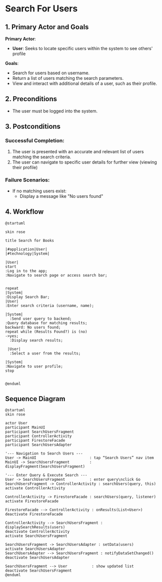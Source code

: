 # Search For Users

## 1. Primary Actor and Goals

**Primary Actor**:
- **User**: Seeks to locate specific users within the system to see others' profile

**Goals**:
- Search for users based on username.
- Return a list of users matching the search parameters.
- View and interact with additional details of a user, such as their profile.

## 2. Preconditions
- The user must be logged into the system.


## 3. Postconditions
### **Successful Completion**:
1. The user is presented with an accurate and relevant list of users matching the search criteria.
2. The user can navigate to specific user details for further view (viewing their profile)

### **Failure Scenarios**:
- If no matching users exist:
    - Display a message like "No users found"



## 4. Workflow
```plantuml
@startuml

skin rose

title Search for Books

|#application|User|
|#technology|System|

|User|
start
:Log in to the app;
:Navigate to search page or access search bar;


repeat
|System|
:Display Search Bar;
|User|
:Enter search criteria (username, name);

|System|
  :Send user query to backend;
:Query database for matching results;
backward: No users found;
repeat while (Results Found?) is (no)
->yes;
  :Display search results;
  
 |User|
  :Select a user from the results;

|System|
:Navigate to user profile;
stop


@enduml
``````

## Sequence Diagram 

```plantuml
@startuml
skin rose

actor User
participant MainUI
participant SearchUsersFragment
participant ControllerActivity
participant FirestoreFacade
participant SearchUsersAdapter

'--- Navigation to Search Users ---
User -> MainUI                        : tap “Search Users” nav item
MainUI -> SearchUsersFragment         : displayFragment(SearchUsersFragment)

'--- Enter Query & Execute Search ---
User -> SearchUsersFragment           : enter query\nclick Go
SearchUsersFragment -> ControllerActivity : searchUsers(query, this)
activate ControllerActivity

ControllerActivity -> FirestoreFacade : searchUsers(query, listener)
activate FirestoreFacade

FirestoreFacade --> ControllerActivity : onResults(List<User>)
deactivate FirestoreFacade

ControllerActivity --> SearchUsersFragment : displaySearchResults(users)
deactivate ControllerActivity
activate SearchUsersFragment

SearchUsersFragment -> SearchUsersAdapter : setData(users)
activate SearchUsersAdapter
SearchUsersAdapter --> SearchUsersFragment : notifyDataSetChanged()
deactivate SearchUsersAdapter

SearchUsersFragment --> User           : show updated list
deactivate SearchUsersFragment
@enduml
```